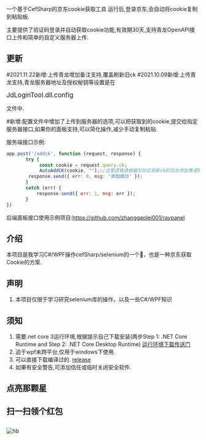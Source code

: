

一个基于CefSharp的京东cookie获取工具
运行后,登录京东,会自动将cookie复制到粘贴板.

主要提供了验证码登录并自动获取cookie功能,有效期30天,支持青龙OpenAPI接口上传和简单的自定义服务器上传.

## 更新

#2021.11.22新增:上传青龙增加备注支持,覆盖刷新旧ck
#2021.10.09新增:上传青龙支持,青龙服务器地址及授权秘钥等设置是在

<big>JdLoginTool.dll.config</big>

文件中.

#新增:配置文件中增加了上传到服务器的选项,可以把获取到的cookie,提交给指定服务器接口,如果你的面板支持,可以简化操作,减少手动复制粘贴.

服务端接口示例:
 ```JavaScript
app.post('/addck', function (request, response) {
        try {
             const cookie = request.query.ck;
             AutoAddCK(cookie, "");//这里逻辑请根据实际实现新ck的后台添加等逻辑.
	     response.send({ err: 0, msg: '添加成功' });
        }
        catch (err) {
            response.send({ err: 1, msg: err });
        }
})
 ```
后端面板接口使用示例项目:https://github.com/zhanggaolei001/raypanel


## 介绍

本项目是我学习C#/WPF操作cefSharp/selenium的一个🌰，也是一种京东获取Cookie的方案.

## 声明

1. 本项目仅限于学习研究selenium库的操作，以及一些C#/WPF知识

## 须知

1. 需要.net core 3运行环境,根据提示自己下载安装(两步Step 1: .NET Core Runtime and Step 2: .NET Core Desktop Runtime) [运行环境下载传送门](https://dotnet.microsoft.com/download/dotnet/3.0/runtime)
2. 迫于wpf未跨平台,仅用于windows下使用.
3. 可以直接下载编译过的. [release](https://github.com/zhanggaolei001/JdLoginTool/releases)
4. 如果有安全警告,可添加信任或临时关闭安全软件.

## 点亮那颗星

## 扫一扫领个红包

##
 

![hb](https://user-images.githubusercontent.com/26429121/136640958-c54e38d4-22a1-4f8e-aef1-f769a7a074f2.jpg)
